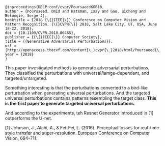 ```
@inproceedings{DBLP:conf/cvpr/PoursaeedKGB18,
author = {Poursaeed, Omid and Katsman, Isay and Gao, Bicheng and Belongie, Serge J},
booktitle = {2018 {\{}IEEE{\}} Conference on Computer Vision and Pattern Recognition, {\{}CVPR{\}} 2018, Salt Lake City, UT, USA, June 18-22, 2018},
doi = {10.1109/CVPR.2018.00465},
publisher = {{\{}IEEE{\}} Computer Society},
title = {{Generative Adversarial Perturbations}},
url = {http://openaccess.thecvf.com/content{\_}cvpr{\_}2018/html/Poursaeed{\_}Generative{\_}Adversarial{\_}Perturbations{\_}CVPR{\_}2018{\_}paper.html},
year = {2018}
}
```
This paper investigated methods to generate adversarial perturbations. They classified the perturbations with universal/iamge-dependent, and targeted/untargeted.

Something interesting is that the perturbations converted to a bird-like perturbation when generating universal perturbations. And the targeted universal perturbations contains patterns resembling the target class. **This is the first paper to generate targeted universal perturbations**.

And according to the experiments, teh Resnet Generator introduced in [1] outperforms the U-net.

[1] Johnson, J., Alahi, A., & Fei-Fei, L. (2016). Perceptual losses for real-time style transfer and super-resolution. European Conference on Computer Vision, 694–711.